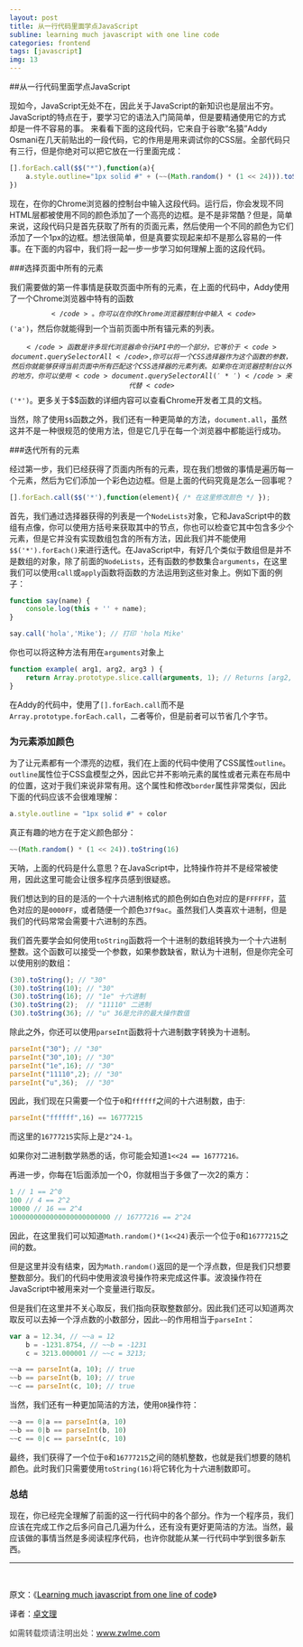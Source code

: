 ```yaml
---
layout: post
title: 从一行代码里面学点JavaScript
subline: learning much javascript with one line code
categories: frontend
tags: [javascript]
img: 13
---
```


##从一行代码里面学点JavaScript

现如今，JavaScript无处不在，因此关于JavaScript的新知识也是层出不穷。JavaScript的特点在于，要学习它的语法入门简简单，但是要精通使用它的方式却是一件不容易的事。
来看看下面的这段代码，它来自于谷歌“名猿”Addy Osmani在几天前贴出的一段代码，它的作用是用来调试你的CSS层。全部代码只有三行，但是你绝对可以把它放在一行里面完成：

```javascript
[].forEach.call($$("*"),function(a){
	a.style.outline="1px solid #" + (~~(Math.random() * (1 << 24))).toString(16);
})
```

现在，在你的Chrome浏览器的控制台中输入这段代码。运行后，你会发现不同HTML层都被使用不同的颜色添加了一个高亮的边框。是不是非常酷？但是，简单来说，这段代码只是首先获取了所有的页面元素，然后使用一个不同的颜色为它们添加了一个1px的边框。想法很简单，但是真要实现起来却不是那么容易的一件事。在下面的内容中，我们将一起一步一步学习如何理解上面的这段代码。

###选择页面中所有的元素

我们需要做的第一件事情是获取页面中所有的元素，在上面的代码中，Addy使用了一个Chrome浏览器中特有的函数<code>$$</code>。你可以在你的Chrome浏览器控制台中输入<code>$$('a')</code>，然后你就能得到一个当前页面中所有锚元素的列表。

<code>$$</code>函数是许多现代浏览器命令行API中的一个部分，它等价于<code>document.querySelectorAll</code>,你可以将一个CSS选择器作为这个函数的参数，然后你就能够获得当前页面中所有匹配这个CSS选择器的元素列表。如果你在浏览器控制台以外的地方，你可以使用<code>document.querySelectorAll('*')</code>来代替<code>$$('*')</code>。更多关于$$函数的详细内容可以查看Chrome开发者工具的文档。

当然，除了使用<code>$$</code>函数之外，我们还有一种更简单的方法，<code>document.all</code>，虽然这并不是一种很规范的使用方法，但是它几乎在每一个浏览器中都能运行成功。

###迭代所有的元素

经过第一步，我们已经获得了页面内所有的元素，现在我们想做的事情是遍历每一个元素，然后为它们添加一个彩色边边框。但是上面的代码究竟是怎么一回事呢？


```javascript
[].forEach.call($$('*'),function(element){ /* 在这里修改颜色 */ });
```

<p>首先，我们通过选择器获得的列表是一个<code>NodeLists</code>对象，它和JavaScript中的数组有点像，你可以使用方括号来获取其中的节点，你也可以检查它其中包含多少个元素，但是它并没有实现数组包含的所有方法，因此我们并不能使用<code>$$('*').forEach()</code>来进行迭代。在JavaScript中，有好几个类似于数组但是并不是数组的对象，除了前面的<code>NodeLists</code>，还有函数的参数集合<code>arguments</code>，在这里我们可以使用<code>call</code>或<code>apply</code>函数将函数的方法运用到这些对象上。例如下面的例子：</p>

```javascript
function say(name) {
	console.log(this + '' + name);
}

say.call('hola','Mike'); // 打印 'hola Mike'
```

<p>你也可以将这种方法有用在<code>arguments</code>对象上</p>

```javascript
function example( arg1, arg2, arg3 ) { 
	return Array.prototype.slice.call(arguments, 1); // Returns [arg2, arg3] 
}
```
<p>在Addy的代码中，使用了<code>[].forEach.call</code>而不是<code>Array.prototype.forEach.call</code>，二者等价，但是前者可以节省几个字节。</p>

<h3>为元素添加颜色</h3>

<p>为了让元素都有一个漂亮的边框，我们在上面的代码中使用了CSS属性<code>outline</code>。<code>outline</code>属性位于CSS盒模型之外，因此它并不影响元素的属性或者元素在布局中的位置，这对于我们来说非常有用。这个属性和修改<code>border</code>属性非常类似，因此下面的代码应该不会很难理解：</p>

```javascript
a.style.outline = "1px solid #" + color
```

<p>真正有趣的地方在于定义颜色部分：</p>

```javascript
~~(Math.random() * (1 << 24)).toString(16)
```

<p>天呐，上面的代码是什么意思？在JavaScript中，比特操作符并不是经常被使用，因此这里可能会让很多程序员感到很疑惑。</p>

<p>我们想达到的目的是活的一个十六进制格式的颜色例如白色对应的是<code>FFFFFF</code>，蓝色对应的是<code>0000FF</code>，或者随便一个颜色<code>37f9ac</code>。虽然我们人类喜欢十进制，但是我们的代码常常会需要十六进制的东西。</p>

<p>我们首先要学会如何使用<code>toString</code>函数将一个十进制的数组转换为一个十六进制整数。这个函数可以接受一个参数，如果参数缺省，默认为十进制，但是你完全可以使用别的数组：</p>


```javascript
(30).toString(); // "30"
(30).toString(10); // "30"
(30).toString(16); // "1e" 十六进制
(30).toString(2);  // "11110" 二进制
(30).toString(36); // "u" 36是允许的最大操作数值
```

<p>除此之外，你还可以使用<code>parseInt</code>函数将十六进制数字转换为十进制。</p>

```javascript
parseInt("30"); // "30"
parseInt("30",10); // "30"
parseInt("1e",16); // "30"
parseInt("11110",2); // "30"
parseInt("u",36);  // "30"
```

<p>因此，我们现在只需要一个位于<code>0</code>和<code>ffffff</code>之间的十六进制数，由于:</p>

```javascript
parseInt("ffffff",16) == 16777215
```

<p>而这里的<code>16777215</code>实际上是<code>2^24-1</code>。</p>

<p>如果你对二进制数学熟悉的话，你可能会知道<code>1<<24 == 16777216。</code></p>

<p>再进一步，你每在1后面添加一个0，你就相当于多做了一次2的乘方：</p>

```javascript
1 // 1 == 2^0
100 // 4 == 2^2
10000 // 16 == 2^4
1000000000000000000000000 // 16777216 == 2^24
```
<p>因此，在这里我们可以知道<code>Math.random()*(1<<24)</code>表示一个位于<code>0</code>和<code>16777215</code>之间的数。</p>

<p>但是这里并没有结束，因为<code>Math.random()</code>返回的是一个浮点数，但是我们只想要整数部分。我们的代码中使用波浪号操作符来完成这件事。波浪操作符在JavaScript中被用来对一个变量进行取反。</p>

<p>但是我们在这里并不关心取反，我们指向获取整数部分。因此我们还可以知道两次取反可以去掉一个浮点数的小数部分，因此<code>~~</code>的作用相当于<code>parseInt</code>：</p>

```javascript
var a = 12.34, // ~~a = 12
    b = -1231.8754, // ~~b = -1231
    c = 3213.000001 // ~~c = 3213;

~~a == parseInt(a, 10); // true
~~b == parseInt(b, 10); // true
~~c == parseInt(c, 10); // true
```

<p>当然，我们还有一种更加简洁的方法，使用<code>OR</code>操作符：</p>

```javascript
~~a == 0|a == parseInt(a, 10)
~~b == 0|b == parseInt(b, 10)
~~c == 0|c == parseInt(c, 10)
```

<p>
最终，我们获得了一个位于<code>0</code>和<code>16777215</code>之间的随机整数，也就是我们想要的随机颜色。此时我们只需要使用<code>toString(16)</code>将它转化为十六进制数即可。
</p>

<h3>总结</h3>

<p>现在，你已经完全理解了前面的这一行代码中的各个部分。作为一个程序员，我们应该在完成工作之后多问自己几遍为什么，还有没有更好更简洁的方法。当然，最应该做的事情当然是多阅读程序代码，也许你就能从某一行代码中学到很多新东西。</p>

<hr />

&nbsp;

原文：《<a href="http://arqex.com/939/learning-much-javascript-one-line-code"><span style="color: #000000;">Learning much javascript from one line of code</span></a>》

译者：<a href="http://www.zwlme.com">卓文理</a>

<span style="color: #404040;">如需转载烦请注明出处：<a href="http://www.zwlme.com">www.zwlme.com</a></span>